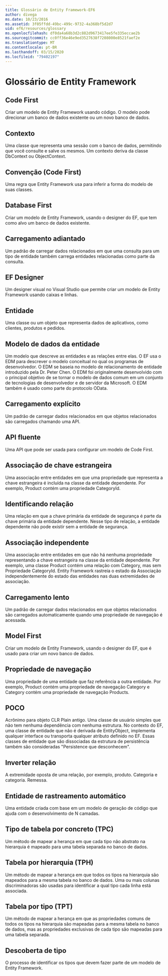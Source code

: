 ```yaml
---
title: Glossário de Entity Framework-EF6
author: divega
ms.date: 10/23/2016
ms.assetid: 3f05ffdd-49bc-499c-9732-4a368bf5d2d7
uid: ef6/resources/glossary
ms.openlocfilehash: df0da4a68b3d2c882d9673417ee5fe335eccae2b
ms.sourcegitcommit: cc0ff36e46e9ed3527638f7208000e8521faef2e
ms.translationtype: MT
ms.contentlocale: pt-BR
ms.lasthandoff: 03/15/2020
ms.locfileid: "79402197"
---
```

# <a name="entity-framework-glossary"></a>Glossário de Entity Framework
## <a name="code-first"></a>Code First
Criar um modelo de Entity Framework usando código. O modelo pode direcionar um banco de dados existente ou um novo banco de dados.

## <a name="context"></a>Contexto
Uma classe que representa uma sessão com o banco de dados, permitindo que você consulte e salve os mesmos. Um contexto deriva da classe DbContext ou ObjectContext.

## <a name="convention-code-first"></a>Convenção (Code First)
Uma regra que Entity Framework usa para inferir a forma do modelo de suas classes.

## <a name="database-first"></a>Database First
Criar um modelo de Entity Framework, usando o designer do EF, que tem como alvo um banco de dados existente.

## <a name="eager-loading"></a>Carregamento adiantado
Um padrão de carregar dados relacionados em que uma consulta para um tipo de entidade também carrega entidades relacionadas como parte da consulta.

## <a name="ef-designer"></a>EF Designer
Um designer visual no Visual Studio que permite criar um modelo de Entity Framework usando caixas e linhas.

## <a name="entity"></a>Entidade
Uma classe ou um objeto que representa dados de aplicativos, como clientes, produtos e pedidos.

## <a name="entity-data-model"></a>Modelo de dados da entidade
Um modelo que descreve as entidades e as relações entre elas. O EF usa o EDM para descrever o modelo conceitual no qual os programas de desenvolvedor. O EDM se baseia no modelo de relacionamento de entidade introduzido pela Dr. Peter Chen. O EDM foi originalmente desenvolvido com o principal objetivo de se tornar o modelo de dados comum em um conjunto de tecnologias de desenvolvedor e de servidor da Microsoft. O EDM também é usado como parte do protocolo OData.

## <a name="explicit-loading"></a>Carregamento explícito
Um padrão de carregar dados relacionados em que objetos relacionados são carregados chamando uma API.

## <a name="fluent-api"></a>API fluente
Uma API que pode ser usada para configurar um modelo de Code First.

## <a name="foreign-key-association"></a>Associação de chave estrangeira
Uma associação entre entidades em que uma propriedade que representa a chave estrangeira é incluída na classe da entidade dependente. Por exemplo, Product contém uma propriedade CategoryId.

## <a name="identifying-relationship"></a>Identificando relação
Uma relação em que a chave primária da entidade de segurança é parte da chave primária da entidade dependente. Nesse tipo de relação, a entidade dependente não pode existir sem a entidade de segurança.

## <a name="independent-association"></a>Associação independente
Uma associação entre entidades em que não há nenhuma propriedade representando a chave estrangeira na classe da entidade dependente. Por exemplo, uma classe Product contém uma relação com Category, mas sem Propriedade CategoryId. Entity Framework rastreia o estado da Associação independentemente do estado das entidades nas duas extremidades de associação.

## <a name="lazy-loading"></a>Carregamento lento
Um padrão de carregar dados relacionados em que objetos relacionados são carregados automaticamente quando uma propriedade de navegação é acessada.

## <a name="model-first"></a>Model First
Criar um modelo de Entity Framework, usando o designer do EF, que é usado para criar um novo banco de dados.

## <a name="navigation-property"></a>Propriedade de navegação
Uma propriedade de uma entidade que faz referência a outra entidade. Por exemplo, Product contém uma propriedade de navegação Category e Category contém uma propriedade de navegação Products.

## <a name="poco"></a>POCO
Acrônimo para objeto CLR Plain antigo. Uma classe de usuário simples que não tem nenhuma dependência com nenhuma estrutura. No contexto do EF, uma classe de entidade que não é derivada de EntityObject, implementa qualquer interface ou transporta qualquer atributo definido no EF. Essas classes de entidade que são dissociadas da estrutura de persistência também são consideradas "Persistence que desconhecem".  

## <a name="relationship-inverse"></a>Inverter relação
A extremidade oposta de uma relação, por exemplo, produto. Categoria e categoria. Remessa.

## <a name="self-tracking-entity"></a>Entidade de rastreamento automático
Uma entidade criada com base em um modelo de geração de código que ajuda com o desenvolvimento de N camadas.

## <a name="table-per-concrete-type-tpc"></a>Tipo de tabela por concreto (TPC)
Um método de mapear a herança em que cada tipo não abstrato na hierarquia é mapeado para uma tabela separada no banco de dados.

## <a name="table-per-hierarchy-tph"></a>Tabela por hierarquia (TPH)
Um método de mapear a herança em que todos os tipos na hierarquia são mapeados para a mesma tabela no banco de dados. Uma ou mais colunas discriminadoras são usadas para identificar a qual tipo cada linha está associada.

## <a name="table-per-type-tpt"></a>Tabela por tipo (TPT)
Um método de mapear a herança em que as propriedades comuns de todos os tipos na hierarquia são mapeadas para a mesma tabela no banco de dados, mas as propriedades exclusivas de cada tipo são mapeadas para uma tabela separada.

## <a name="type-discovery"></a>Descoberta de tipo
O processo de identificar os tipos que devem fazer parte de um modelo de Entity Framework.

